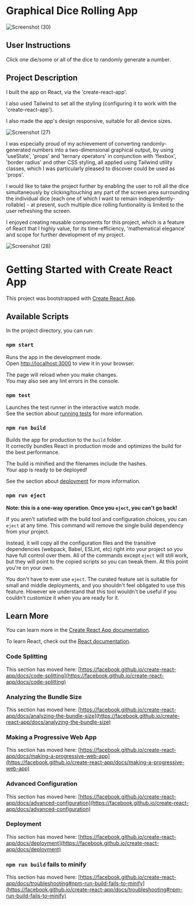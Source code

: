# Graphical Dice Rolling App #
![Screenshot (30)](https://user-images.githubusercontent.com/96934081/161367805-3518ada4-aa5f-4e28-bf82-104ba0f34730.png)
## User Instructions ##

Click one die/some or all of the dice to randomly generate a number.

## Project Description ##

I built the app on React, via the 'create-react-app'.

I also used Tailwind to set all the styling (configuring it to work with the 'create-react-app').

I also made the app's design responsive, suitable for all device sizes.

![Screenshot (27)](https://user-images.githubusercontent.com/96934081/161367952-71ab043f-b458-453d-b216-f5f6c4fbf5e0.png)

I was especially proud of my achievement of converting randomly-generated numbers into a two-dimensional graphical output, by using 'useState', 'props' and 'ternary operators' in conjunction with 'flexbox', 'border radius' and other CSS styling, all applied using Tailwind utility classes, which I was particularly pleased to discover could be used as 'props'.

I would like to take the project further by enabling the user to roll all the dice simultaneously by clicking/touching any part of the screen area surrounding the individual dice (each one of which I want to remain independently-rollable) - at present, such multiple dice rolling funtionality is limited to the user refreshing the screen.

I enjoyed creating reusable components for this project, which is a feature of React that I highly value, for its time-efficiency, 'mathematical elegance' and scope for further development of my project. 

![Screenshot (28)](https://user-images.githubusercontent.com/96934081/161367901-2d26928d-a1e7-41b7-8fec-5eaa98de4046.png)












# Getting Started with Create React App

This project was bootstrapped with [Create React App](https://github.com/facebook/create-react-app).

## Available Scripts

In the project directory, you can run:

### `npm start`

Runs the app in the development mode.\
Open [http://localhost:3000](http://localhost:3000) to view it in your browser.

The page will reload when you make changes.\
You may also see any lint errors in the console.

### `npm test`

Launches the test runner in the interactive watch mode.\
See the section about [running tests](https://facebook.github.io/create-react-app/docs/running-tests) for more information.

### `npm run build`

Builds the app for production to the `build` folder.\
It correctly bundles React in production mode and optimizes the build for the best performance.

The build is minified and the filenames include the hashes.\
Your app is ready to be deployed!

See the section about [deployment](https://facebook.github.io/create-react-app/docs/deployment) for more information.

### `npm run eject`

**Note: this is a one-way operation. Once you `eject`, you can't go back!**

If you aren't satisfied with the build tool and configuration choices, you can `eject` at any time. This command will remove the single build dependency from your project.

Instead, it will copy all the configuration files and the transitive dependencies (webpack, Babel, ESLint, etc) right into your project so you have full control over them. All of the commands except `eject` will still work, but they will point to the copied scripts so you can tweak them. At this point you're on your own.

You don't have to ever use `eject`. The curated feature set is suitable for small and middle deployments, and you shouldn't feel obligated to use this feature. However we understand that this tool wouldn't be useful if you couldn't customize it when you are ready for it.

## Learn More

You can learn more in the [Create React App documentation](https://facebook.github.io/create-react-app/docs/getting-started).

To learn React, check out the [React documentation](https://reactjs.org/).

### Code Splitting

This section has moved here: [https://facebook.github.io/create-react-app/docs/code-splitting](https://facebook.github.io/create-react-app/docs/code-splitting)

### Analyzing the Bundle Size

This section has moved here: [https://facebook.github.io/create-react-app/docs/analyzing-the-bundle-size](https://facebook.github.io/create-react-app/docs/analyzing-the-bundle-size)

### Making a Progressive Web App

This section has moved here: [https://facebook.github.io/create-react-app/docs/making-a-progressive-web-app](https://facebook.github.io/create-react-app/docs/making-a-progressive-web-app)

### Advanced Configuration

This section has moved here: [https://facebook.github.io/create-react-app/docs/advanced-configuration](https://facebook.github.io/create-react-app/docs/advanced-configuration)

### Deployment

This section has moved here: [https://facebook.github.io/create-react-app/docs/deployment](https://facebook.github.io/create-react-app/docs/deployment)

### `npm run build` fails to minify

This section has moved here: [https://facebook.github.io/create-react-app/docs/troubleshooting#npm-run-build-fails-to-minify](https://facebook.github.io/create-react-app/docs/troubleshooting#npm-run-build-fails-to-minify)
